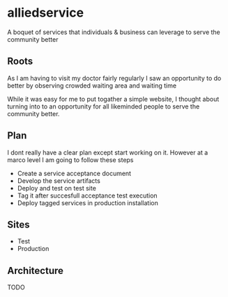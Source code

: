alliedservice
=============

A boquet of services that individuals &amp; business can leverage to serve the community better

## Roots
As I am having to visit my doctor fairly regularly I saw an opportunity to do better by observing crowded waiting area and waiting time

While it was easy for me to put togather a simple website, I thought about turning into to an opportunity for all likeminded people to serve the community better.

## Plan
I dont really have a clear plan except start working on it. However at a marco level I am going to follow these steps
* Create a service acceptance document
* Develop the service artifacts
* Deploy and test on test site
* Tag it after succesfull acceptance test execution 
* Deploy tagged services in production installation

## Sites
* Test
* Production

## Architecture
TODO




